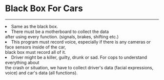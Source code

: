 # Black Box For Cars
<hr>
<li>Same as the black box.<br>
<li>There must be a motherboard to collect the data<br>
after using every function. (signals, brakes, shifting etc.)
<li>This program must record voice, especially if there is any cameras or face sensors inside of the car,<br>
black box must record all of it.<br>
<li>Driver might be a killer, guilty, drunk or sad. For cops to understand everything about<br>
the crash or situation, we have to collect driver's data (facial expressions, voice) and car's data (all functions).
